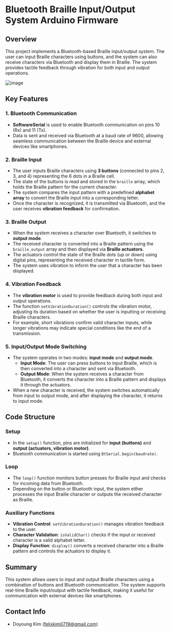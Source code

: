 # Bluetooth Braille Input/Output System Arduino Firmware

## Overview
This project implements a Bluetooth-based Braille input/output system. The user can input Braille characters using buttons, and the system can also receive characters via Bluetooth and display them in Braille. The system provides tactile feedback through vibration for both input and output operations.

![image](https://user-images.githubusercontent.com/18140805/188360827-5f070fad-446a-4b5d-a96e-76d59f2ebead.png)

## Key Features

### 1. Bluetooth Communication
- **SoftwareSerial** is used to enable Bluetooth communication on pins 10 (Rx) and 11 (Tx).
- Data is sent and received via Bluetooth at a baud rate of 9600, allowing seamless communication between the Braille device and external devices like smartphones.

### 2. Braille Input
- The user inputs Braille characters using **3 buttons** (connected to pins 2, 3, and 4) representing the 6 dots in a Braille cell.
- The state of the buttons is read and stored in the `braille` array, which holds the Braille pattern for the current character.
- The system compares the input pattern with a predefined **alphabet array** to convert the Braille input into a corresponding letter.
- Once the character is recognized, it is transmitted via Bluetooth, and the user receives **vibration feedback** for confirmation.

### 3. Braille Output
- When the system receives a character over Bluetooth, it switches to **output mode**.
- The received character is converted into a Braille pattern using the `braille_output` array and then displayed via **Braille actuators**.
- The actuators control the state of the Braille dots (up or down) using digital pins, representing the received character in tactile form.
- The system uses vibration to inform the user that a character has been displayed.

### 4. Vibration Feedback
- The **vibration motor** is used to provide feedback during both input and output operations.
- The function `setVibrationDuration()` controls the vibration motor, adjusting its duration based on whether the user is inputting or receiving Braille characters.
- For example, short vibrations confirm valid character inputs, while longer vibrations may indicate special conditions like the end of a transmission.

### 5. Input/Output Mode Switching
- The system operates in two modes: **input mode** and **output mode**.
  - **Input Mode**: The user can press buttons to input Braille, which is then converted into a character and sent via Bluetooth.
  - **Output Mode**: When the system receives a character from Bluetooth, it converts the character into a Braille pattern and displays it through the actuators.
- When a new character is received, the system switches automatically from input to output mode, and after displaying the character, it returns to input mode.

## Code Structure

### Setup
- In the `setup()` function, pins are initialized for **input (buttons)** and **output (actuators, vibration motor)**.
- Bluetooth communication is started using `BtSerial.begin(baudrate)`.

### Loop
- The `loop()` function monitors button presses for Braille input and checks for incoming data from Bluetooth.
- Depending on the button or Bluetooth input, the system either processes the input Braille character or outputs the received character as Braille.

### Auxiliary Functions
- **Vibration Control**: `setVibrationDuration()` manages vibration feedback to the user.
- **Character Validation**: `isValidChar()` checks if the input or received character is a valid alphabet letter.
- **Display Function**: `display()` converts a received character into a Braille pattern and controls the actuators to display it.

## Summary
This system allows users to input and output Braille characters using a combination of buttons and Bluetooth communication. The system supports real-time Braille input/output with tactile feedback, making it useful for communication with external devices like smartphones.

## Contact Info
- Doyoung Kim  (felixkim0719@gmail.com)
